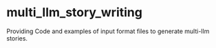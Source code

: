 # multi_llm_story_writing

Providing Code and examples of input format files to generate multi-llm stories. 
